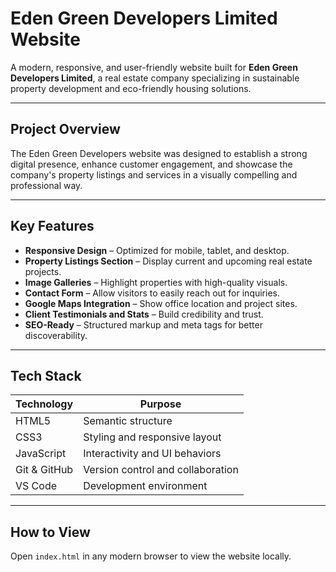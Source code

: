 #  Eden Green Developers Limited Website

A modern, responsive, and user-friendly website built for **Eden Green Developers Limited**, a real estate company specializing in sustainable property development and eco-friendly housing solutions.

---

## Project Overview

The Eden Green Developers website was designed to establish a strong digital presence, enhance customer engagement, and showcase the company's property listings and services in a visually compelling and professional way.

---

##  Key Features

- **Responsive Design** – Optimized for mobile, tablet, and desktop.
- **Property Listings Section** – Display current and upcoming real estate projects.
- **Image Galleries** – Highlight properties with high-quality visuals.
- **Contact Form** – Allow visitors to easily reach out for inquiries.
- **Google Maps Integration** – Show office location and project sites.
- **Client Testimonials and Stats** – Build credibility and trust.
- **SEO-Ready** – Structured markup and meta tags for better discoverability.

---

## Tech Stack

| Technology      | Purpose                         |
|-----------------|----------------------------------|
| HTML5           | Semantic structure               |
| CSS3            | Styling and responsive layout    |
| JavaScript      | Interactivity and UI behaviors   |
| Git & GitHub    | Version control and collaboration|
| VS Code         | Development environment          |

---

## How to View

Open `index.html` in any modern browser to view the website locally.
